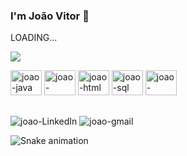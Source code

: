 ### I'm João Vitor 👋
LOADING...

<div>
	<img src = "https://github-readme-stats.vercel.app/api?username=Jottinha&theme=highcontrast&show_icons=true" />
</div>

<div>
	<p></p>
	<img aling="center" alt="joao-java" height="40" width="50" src="https://cdn.jsdelivr.net/gh/devicons/devicon/icons/java/java-original.svg">
	<img aling="center" alt="joao-spring" height="40" width="50" src="https://cdn.jsdelivr.net/gh/devicons/devicon/icons/spring/spring-original-wordmark.svg">
	<img aling="center" alt="joao-html" height="40" width="50" src="https://cdn.jsdelivr.net/gh/devicons/devicon/icons/html5/html5-original.svg">
	<img aling="center" alt="joao-sql" height="40" width="50" src="https://cdn.jsdelivr.net/gh/devicons/devicon/icons/mysql/mysql-original.svg">
	<img aling="center" alt="joao-postSql" height="40" width="50" src="https://cdn.jsdelivr.net/gh/devicons/devicon/icons/postgresql/postgresql-original.svg">
</div>

##
<div>
	<img aling="center" alt="joao-LinkedIn" src="https://img.shields.io/badge/LinkedIn-0077B5?style=for-the-badge&logo=linkedin&logoColor=white">
	<img aling="center" alt="joao-gmail" src="https://img.shields.io/badge/Gmail-D14836?style=for-the-badge&logo=gmail&logoColor=white">
</div>

![Snake animation](https://github.com/Jottinha/Jottinha/blob/output/github-contribution-grid-snake.svg)

